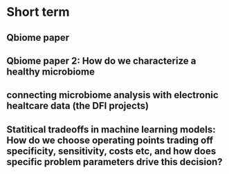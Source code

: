 # Short term

## Qbiome paper

## Qbiome paper 2: How do we characterize a healthy microbiome

## connecting microbiome analysis with electronic healtcare data (the DFI projects)

## Statitical tradeoffs in machine learning models: How do we choose operating points trading off specificity, sensitivity, costs etc, and how does specific problem parameters drive this decision?

## 